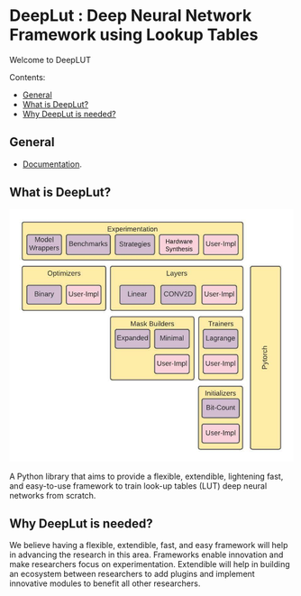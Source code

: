 # DeepLut : Deep Neural Network Framework using Lookup Tables
Welcome to DeepLUT

Contents:
<!-- TOC depthFrom:2 depthTo:6 withLinks:1 updateOnSave:1 orderedList:0 -->
* [General](#General)
* [What is DeepLut?](#what-is-deeplut)
* [Why DeepLut is needed?](#why-deeplut-is-needed)
<!-- /TOC -->

## General

* [Documentation](https://deeplut.github.io/).

## What is DeepLut?

![Deeplut Architecture](images/architecture.jpeg)

A Python library that aims to provide a flexible, extendible, lightening fast, and easy-to-use framework to train look-up tables (LUT) deep neural networks from scratch.

## Why DeepLut is needed?
We believe having a flexible, extendible, fast, and easy framework will help in advancing the research in this area. Frameworks enable innovation and make researchers focus on experimentation. Extendible will help in building an ecosystem between researchers to add plugins and implement innovative modules to benefit all other researchers.
